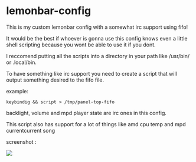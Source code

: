 # lemonbar-config

This is my custom lemonbar config with a somewhat irc support using fifo!

It would be the best if whoever is gonna use this config knows even a little shell scripting because you wont be able to use it if you dont.

I reccomend putting all the scripts into a directory in your path like /usr/bin/ or .local/bin.

To have something like irc support you need to create a script that will output something desired to the fifo file.

example:
```
keybindig && script > /tmp/panel-top-fifo
```

backlight, volume and mpd player state are irc ones in this config.

This script also has support for a lot of things like amd cpu temp and mpd currentcurrent  song

screenshot :

![](https://raw.githubusercontent.com/CroLinuxGamer/Photos/master/lemonbar.png)
